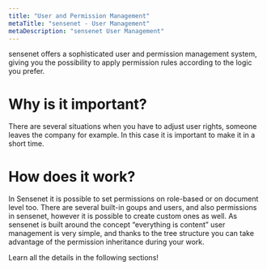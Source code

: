 ```yaml
---
title: "User and Permission Management"
metaTitle: "sensenet - User Management"
metaDescription: "sensenet User Management"
---
```


sensenet offers a sophisticated user and permission management system, giving you the possibility to apply permission rules according to the logic you prefer.

# Why is it important?
There are several situations when you have to adjust user rights, someone leaves the company for example. In this case it is important to make it in a short time. 

# How does it work?
In Sensenet it is possible to set permissions on role-based or on document level too. There are several built-in goups and users, and also permissions in sensenet, however it is possible to create custom ones as well.
As sensenet is built around the concept “everything is content” user management is very simple, and thanks to the tree structure you can take advantage of the permission inheritance during your work.

Learn all the details in the following sections!
